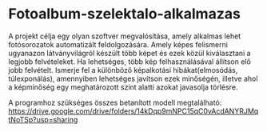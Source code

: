 # Fotoalbum-szelektalo-alkalmazas
A projekt célja egy olyan szoftver megvalósítása, amely alkalmas lehet fotósorozatok automatizált feldolgozására. Amely képes felismerni ugyanazon látványvilágról készült több képet és ezek közül kiválasztani a legjobb felvételeket. Ha lehetséges, több kép felhasználásával állítson elő jobb felvételt. Ismerje fel a különböző képalkotási hibákat(elmosódás, túlexponálás), amennyiben lehetséges javítson ezek minőségén, illetve ahol a képminőség egy meghatározott szint alatti azokat javasolja törlésre.

A programhoz szükséges összes betanított modell megtalálható:
https://drive.google.com/drive/folders/14kDqp9mNPC15qC0vAcdANYRJMqtNoTSp?usp=sharing
